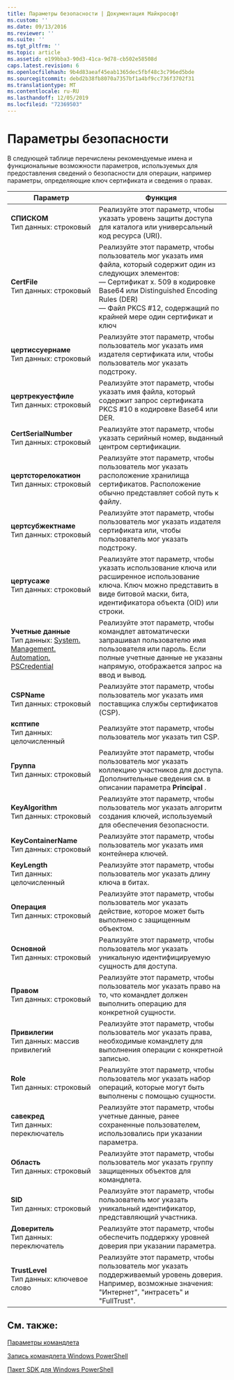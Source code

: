 ```yaml
---
title: Параметры безопасности | Документация Майкрософт
ms.custom: ''
ms.date: 09/13/2016
ms.reviewer: ''
ms.suite: ''
ms.tgt_pltfrm: ''
ms.topic: article
ms.assetid: e199bba3-90d3-41ca-9d78-cb502e58508d
caps.latest.revision: 6
ms.openlocfilehash: 9b4d83aeaf45eab1365dec5fbf48c3c796ed5bde
ms.sourcegitcommit: debd2b38fb8070a7357bf1a4bf9cc736f3702f31
ms.translationtype: MT
ms.contentlocale: ru-RU
ms.lasthandoff: 12/05/2019
ms.locfileid: "72369503"
---
```

# <a name="security-parameters"></a>Параметры безопасности

В следующей таблице перечислены рекомендуемые имена и функциональные возможности параметров, используемых для предоставления сведений о безопасности для операции, например параметры, определяющие ключ сертификата и сведения о правах.

|Параметр|Функция|
|---|---|
|**СПИСКОМ**<br>Тип данных: строковый|Реализуйте этот параметр, чтобы указать уровень защиты доступа для каталога или универсальный код ресурса (URI).|
|**CertFile**<br>Тип данных: строковый|Реализуйте этот параметр, чтобы пользователь мог указать имя файла, который содержит один из следующих элементов:<br>— Сертификат x. 509 в кодировке Base64 или Distinguished Encoding Rules (DER)<br>— Файл PKCS #12, содержащий по крайней мере один сертификат и ключ|
|**цертиссуернаме**<br>Тип данных: строковый|Реализуйте этот параметр, чтобы пользователь мог указать имя издателя сертификата или, чтобы пользователь мог указать подстроку.|
|**цертрекуестфиле**<br>Тип данных: строковый|Реализуйте этот параметр, чтобы указать имя файла, который содержит запрос сертификата PKCS #10 в кодировке Base64 или DER.|
|**CertSerialNumber**<br>Тип данных: строковый|Реализуйте этот параметр, чтобы указать серийный номер, выданный центром сертификации.|
|**цертсторелокатион**<br>Тип данных: строковый|Реализуйте этот параметр, чтобы пользователь мог указать расположение хранилища сертификатов. Расположение обычно представляет собой путь к файлу.|
|**цертсубжектнаме**<br>Тип данных: строковый|Реализуйте этот параметр, чтобы пользователь мог указать издателя сертификата или, чтобы пользователь мог указать подстроку.|
|**цертусаже**<br>Тип данных: строковый|Реализуйте этот параметр, чтобы указать использование ключа или расширенное использование ключа. Ключ можно представить в виде битовой маски, бита, идентификатора объекта (OID) или строки.|
|**Учетные данные**<br>Тип данных: [System. Management. Automation. PSCredential](/dotnet/api/System.Management.Automation.PSCredential)|Реализуйте этот параметр, чтобы командлет автоматически запрашивал пользователю имя пользователя или пароль. Если полные учетные данные не указаны напрямую, отображается запрос на ввод и вывод.|
|**CSPName**<br>Тип данных: строковый|Реализуйте этот параметр, чтобы пользователь мог указать имя поставщика службы сертификатов (CSP).|
|**ксптипе**<br>Тип данных: целочисленный|Реализуйте этот параметр, чтобы пользователь мог указать тип CSP.|
|**Группа**<br>Тип данных: строковый|Реализуйте этот параметр, чтобы пользователь мог указать коллекцию участников для доступа. Дополнительные сведения см. в описании параметра **Principal** .|
|**KeyAlgorithm**<br>Тип данных: строковый|Реализуйте этот параметр, чтобы пользователь мог указать алгоритм создания ключей, используемый для обеспечения безопасности.|
|**KeyContainerName**<br>Тип данных: строковый|Реализуйте этот параметр, чтобы пользователь мог указать имя контейнера ключей.|
|**KeyLength**<br>Тип данных: целочисленный|Реализуйте этот параметр, чтобы пользователь мог указать длину ключа в битах.|
|**Операция**<br>Тип данных: строковый|Реализуйте этот параметр, чтобы пользователь мог указать действие, которое может быть выполнено с защищенным объектом.|
|**Основной**<br>Тип данных: строковый|Реализуйте этот параметр, чтобы пользователь мог указать уникальную идентифицируемую сущность для доступа.|
|**Правом**<br>Тип данных: строковый|Реализуйте этот параметр, чтобы пользователь мог указать право на то, что командлет должен выполнить операцию для конкретной сущности.|
|**Привилегии**<br>Тип данных: массив привилегий|Реализуйте этот параметр, чтобы пользователь мог указать права, необходимые командлету для выполнения операции с конкретной записью.|
|**Role**<br>Тип данных: строковый|Реализуйте этот параметр, чтобы пользователь мог указать набор операций, которые могут быть выполнены с помощью сущности.|
|**савекред**<br>Тип данных: переключатель|Реализуйте этот параметр, чтобы учетные данные, ранее сохраненные пользователем, использовались при указании параметра.|
|**Область**<br>Тип данных: строковый|Реализуйте этот параметр, чтобы пользователь мог указать группу защищенных объектов для командлета.|
|**SID**<br>Тип данных: строковый|Реализуйте этот параметр, чтобы пользователь мог указать уникальный идентификатор, представляющий участника.|
|**Доверитель**<br>Тип данных: переключатель|Реализуйте этот параметр, чтобы обеспечить поддержку уровней доверия при указании параметра.|
|**TrustLevel**<br>Тип данных: ключевое слово|Реализуйте этот параметр, чтобы пользователь мог указать поддерживаемый уровень доверия. Например, возможные значения: "Интернет", "интрасеть" и "FullTrust".|

## <a name="see-also"></a>См. также:

[Параметры командлета](./cmdlet-parameters.md)

[Запись командлета Windows PowerShell](./writing-a-windows-powershell-cmdlet.md)

[Пакет SDK для Windows PowerShell](../windows-powershell-reference.md)
